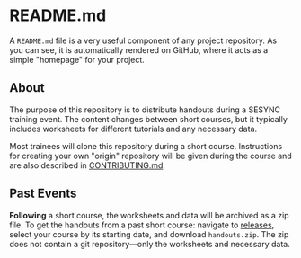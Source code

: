 # README.md

A `README.md` file is a very useful component of any project repository. As you can see, it is automatically rendered on GitHub, where it acts as a simple "homepage" for your project.

## About

The purpose of this repository is to distribute handouts during a SESYNC training event. The content changes between short courses, but it typically includes worksheets for different tutorials and any necessary data.

Most trainees will clone this repository during a short course. Instructions for creating your own "origin" repository will be given during the course and are also described in [CONTRIBUTING.md](CONTRIBUTING.md).

## Past Events

**Following** a short course, the worksheets and data will be archived as a zip file. To get the handouts from a past short course: navigate to [releases](https://github.com/sesync-ci/handouts/releases), select your course by its starting date, and download `handouts.zip`. The zip does not contain a git repository—only the worksheets and necessary data.
